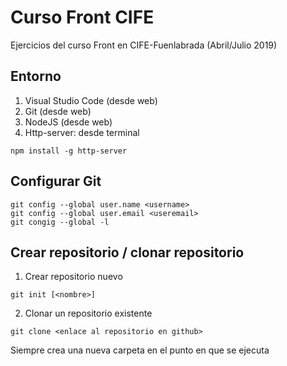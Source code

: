 # Curso Front CIFE

Ejercicios del curso Front en CIFE-Fuenlabrada (Abril/Julio 2019)

## Entorno

1. Visual Studio Code (desde web)
2. Git (desde web)
3. NodeJS (desde web)
4. Http-server: desde terminal 
```shell
npm install -g http-server
```

## Configurar Git
```shell
git config --global user.name <username>
git config --global user.email <useremail>
git congig --global -l
```

## Crear repositorio / clonar repositorio

1. Crear repositorio nuevo
```shell
git init [<nombre>]
```

2. Clonar un repositorio existente
```shell
git clone <enlace al repositorio en github>
```
Siempre crea una nueva carpeta en el punto en que se ejecuta